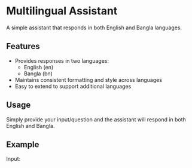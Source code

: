 # Multilingual Assistant

A simple assistant that responds in both English and Bangla languages.

## Features

- Provides responses in two languages:
  - English (en)
  - Bangla (bn)
- Maintains consistent formatting and style across languages
- Easy to extend to support additional languages

## Usage

Simply provide your input/question and the assistant will respond in both English and Bangla.

## Example

Input:
